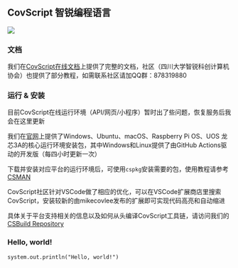 ## CovScript 智锐编程语言

[![](http://covscript.org.cn/covscript_logo.png)](https://unicov.cn/covscript/)

### 文档
我们在[CovScript在线文档](https://csman.info)上提供了完整的文档，社区（四川大学智锐科创计算机协会）也提供了部分教程，如需联系社区请加QQ群：878319880

### 运行 & 安装
目前CovScript在线运行环境（API/网页/小程序）暂时出了些问题，恢复服务后我会在这里更新

我们在[官网](https://unicov.cn/covscript/)上提供了Windows、Ubuntu、macOS、Raspberry Pi OS、UOS 龙芯3A的核心运行环境安装包，其中Windows和Linux提供了由GitHub Actions驱动的开发版（每四小时更新一次）

下载并安装对应平台的运行环境后，可使用`cspkg`安装需要的包，使用教程请参考[CSMAN](https://csman.info/doku.php?id=manual:reference:toolchain:cspkg:main_page)

CovScript社区针对VSCode做了相应的优化，可以在VSCode扩展商店里搜索CovScript，安装较新的由mikecovlee发布的扩展即可实现代码高亮和自动缩进

具体关于平台支持相关的信息以及如何从头编译CovScript工具链，请访问我们的[CSBuild Repository](https://github.com/covscript/csbuild)

### Hello, world!
```
system.out.println("Hello, world!")
```